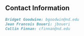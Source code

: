 ## Contact Information

```markdown
Bridget Goodwine: bgoodwin@nd.edu
Jean Francois Boueri: jboueri
Collin Finnan: cfinnan@nd.edu
```
